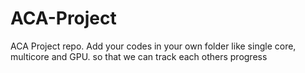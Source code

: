 # ACA-Project
ACA Project repo. Add your codes in your own folder like single core, multicore and GPU. so that we can track each others progress

